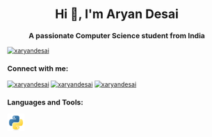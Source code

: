 <h1 align="center">Hi 👋, I'm Aryan Desai</h1>
<h3 align="center">A passionate Computer Science student from India</h3>

<p align="left"> <a href="https://twitter.com/xaryandesai" target="blank"><img src="https://img.shields.io/twitter/follow/xaryandesai?logo=twitter&style=for-the-badge" alt="xaryandesai" /></a> </p>

<h3 align="left">Connect with me:</h3>
<p align="left">
<a href="https://twitter.com/xaryandesai" target="blank"><img align="center" src="https://raw.githubusercontent.com/rahuldkjain/github-profile-readme-generator/master/src/images/icons/Social/twitter.svg" alt="xaryandesai" height="30" width="40" /></a>
<a href="https://linkedin.com/in/xaryandesai" target="blank"><img align="center" src="https://raw.githubusercontent.com/rahuldkjain/github-profile-readme-generator/master/src/images/icons/Social/linked-in-alt.svg" alt="xaryandesai" height="30" width="40" /></a>
<a href="https://instagram.com/xaryandesai" target="blank"><img align="center" src="https://raw.githubusercontent.com/rahuldkjain/github-profile-readme-generator/master/src/images/icons/Social/instagram.svg" alt="xaryandesai" height="30" width="40" /></a>
</p>

<h3 align="left">Languages and Tools:</h3>
<p align="left"> <a href="https://www.python.org" target="_blank" rel="noreferrer"> <img src="https://raw.githubusercontent.com/devicons/devicon/master/icons/python/python-original.svg" alt="python" width="40" height="40"/> </a> </p>
